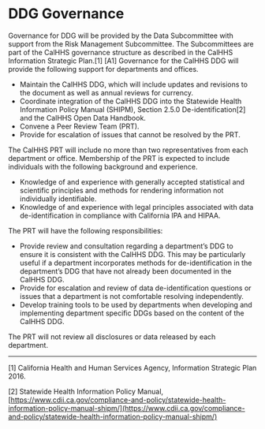# DDG Governance

Governance for DDG will be provided by the Data Subcommittee with support from the Risk Management Subcommittee. The Subcommittees are part of the CalHHS governance structure as described in the CalHHS Information Strategic Plan.\[1] \[A1] Governance for the CalHHS DDG will provide the following support for departments and offices.

* Maintain the CalHHS DDG, which will include updates and revisions to the document as well as annual reviews for currency.
* Coordinate integration of the CalHHS DDG into the Statewide Health Information Policy Manual (SHIPM), Section 2.5.0 De-identification\[2] and the CalHHS Open Data Handbook.
* Convene a Peer Review Team (PRT).
* Provide for escalation of issues that cannot be resolved by the PRT.

The CalHHS PRT will include no more than two representatives from each department or office. Membership of the PRT is expected to include individuals with the following background and experience.

* Knowledge of and experience with generally accepted statistical and scientific principles and methods for rendering information not individually identifiable.
* Knowledge of and experience with legal principles associated with data de-identification in compliance with California IPA and HIPAA.

The PRT will have the following responsibilities:

* Provide review and consultation regarding a department’s DDG to ensure it is consistent with the CalHHS DDG. This may be particularly useful if a department incorporates methods for de-identification in the department’s DDG that have not already been documented in the CalHHS DDG.
* Provide for escalation and review of data de-identification questions or issues that a department is not comfortable resolving independently.
* Develop training tools to be used by departments when developing and implementing department specific DDGs based on the content of the CalHHS DDG.

The PRT will not review all disclosures or data released by each department.&#x20;

***

\[1] California Health and Human Services Agency, Information Strategic Plan 2016.

\[2] Statewide Health Information Policy Manual, [https://www.cdii.ca.gov/compliance-and-policy/statewide-health-information-policy-manual-shipm/](https://www.cdii.ca.gov/compliance-and-policy/statewide-health-information-policy-manual-shipm/) &#x20;
